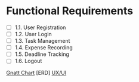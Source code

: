 # Functional Requirements
   - [ ] 1.1. User Registration
   - [ ] 1.2. User Login
   - [ ] 1.3. Task Management
   - [ ] 1.4. Expense Recording
   - [ ] 1.5. Deadline Tracking
   - [ ] 1.6. Logout

[Gnatt Chart](Gantt-Chart.xlsx)
[ERD]
[UX/UI](https://www.figma.com/design/2axIfrvskVSAeCO6U2j7RO/Untitled?node-id=0-1&t=SK59hRDDq0a7CAFe-1)
